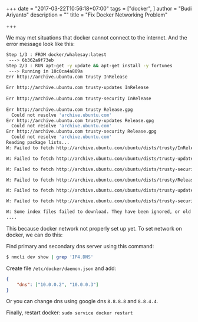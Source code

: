 +++
date = "2017-03-22T10:56:18+07:00"
tags = ["docker", ]
author = "Budi Ariyanto"
description = ""
title = "Fix Docker Networking Problem"

+++

We may met situations that docker cannot connect to the internet. And the error message look like this:
```bash
Step 1/3 : FROM docker/whalesay:latest
 ---> 6b362a9f73eb
Step 2/3 : RUN apt-get -y update && apt-get install -y fortunes
 ---> Running in 10c0ca4a809a
Err http://archive.ubuntu.com trusty InRelease
  
Err http://archive.ubuntu.com trusty-updates InRelease
  
Err http://archive.ubuntu.com trusty-security InRelease
  
Err http://archive.ubuntu.com trusty Release.gpg
  Could not resolve 'archive.ubuntu.com'
Err http://archive.ubuntu.com trusty-updates Release.gpg
  Could not resolve 'archive.ubuntu.com'
Err http://archive.ubuntu.com trusty-security Release.gpg
  Could not resolve 'archive.ubuntu.com'
Reading package lists...
W: Failed to fetch http://archive.ubuntu.com/ubuntu/dists/trusty/InRelease  

W: Failed to fetch http://archive.ubuntu.com/ubuntu/dists/trusty-updates/InRelease  

W: Failed to fetch http://archive.ubuntu.com/ubuntu/dists/trusty-security/InRelease  

W: Failed to fetch http://archive.ubuntu.com/ubuntu/dists/trusty/Release.gpg  Could not resolve 'archive.ubuntu.com'

W: Failed to fetch http://archive.ubuntu.com/ubuntu/dists/trusty-updates/Release.gpg  Could not resolve 'archive.ubuntu.com'

W: Failed to fetch http://archive.ubuntu.com/ubuntu/dists/trusty-security/Release.gpg  Could not resolve 'archive.ubuntu.com'

W: Some index files failed to download. They have been ignored, or old ones used instead.
....
```
This because docker network not properly set up yet. To set network on docker, we can do this:

Find primary and secondary dns server using this command:

```bash
$ nmcli dev show | grep 'IP4.DNS'
```

Create file `/etc/docker/daemon.json` and add:

```json
{
	"dns": ["10.0.0.2", "10.0.0.3"]
}
```

Or you can change dns using google dns `8.8.8.8` and `8.8.4.4`.

Finally, restart docker: `sudo service docker restart`
